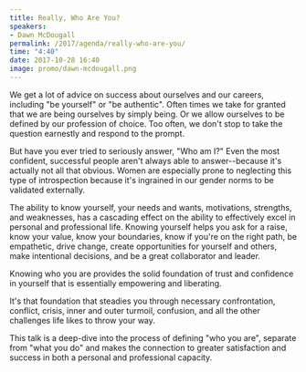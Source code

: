 ```yaml
---
title: Really, Who Are You?
speakers:
- Dawn McDougall
permalink: /2017/agenda/really-who-are-you/
time: "4:40"
date: 2017-10-28 16:40
image: promo/dawn-mcdougall.png
---
```


We get a lot of advice on success about ourselves and our careers, including "be yourself" or "be authentic". Often times we take for granted that we are being ourselves by simply being. Or we allow ourselves to be defined by our profession of choice. Too often, we don't stop to take the question earnestly and respond to the prompt.

But have you ever tried to seriously answer, "Who am I?" Even the most confident, successful people aren't always able to answer--because it's actually not all that obvious. Women are especially prone to neglecting this type of introspection because it's ingrained in our gender norms to be validated externally.

The ability to know yourself, your needs and wants, motivations, strengths, and weaknesses, has a cascading effect on the ability to effectively excel in personal and professional life. Knowing yourself helps you ask for a raise, know your value, know your boundaries, know if you're on the right path, be empathetic, drive change, create opportunities for yourself and others, make intentional decisions, and be a great collaborator and leader.

Knowing who you are provides the solid foundation of trust and confidence in yourself that is essentially empowering and liberating.

It's that foundation that steadies you through necessary confrontation, conflict, crisis, inner and outer turmoil, confusion, and all the other challenges life likes to throw your way.

This talk is a deep-dive into the process of defining "who you are", separate from "what you do" and makes the connection to greater satisfaction and success in both a personal and professional capacity.
